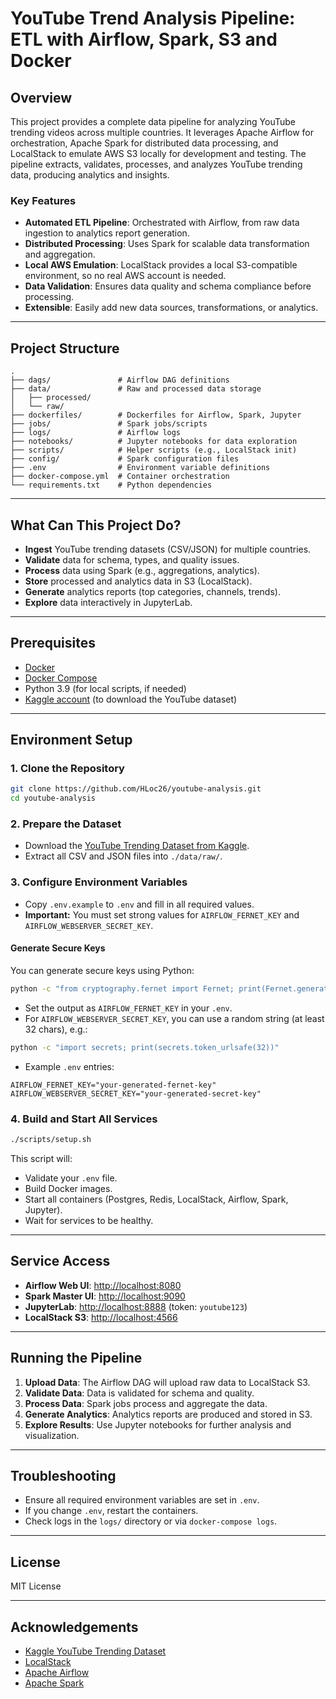 # YouTube Trend Analysis Pipeline: ETL with Airflow, Spark, S3 and Docker

## Overview

This project provides a complete data pipeline for analyzing YouTube trending videos across multiple countries. It leverages Apache Airflow for orchestration, Apache Spark for distributed data processing, and LocalStack to emulate AWS S3 locally for development and testing. The pipeline extracts, validates, processes, and analyzes YouTube trending data, producing analytics and insights.

### Key Features

- **Automated ETL Pipeline**: Orchestrated with Airflow, from raw data ingestion to analytics report generation.
- **Distributed Processing**: Uses Spark for scalable data transformation and aggregation.
- **Local AWS Emulation**: LocalStack provides a local S3-compatible environment, so no real AWS account is needed.
- **Data Validation**: Ensures data quality and schema compliance before processing.
- **Extensible**: Easily add new data sources, transformations, or analytics.

---

## Project Structure

```
.
├── dags/               # Airflow DAG definitions
├── data/               # Raw and processed data storage
│   ├── processed/
│   └── raw/
├── dockerfiles/        # Dockerfiles for Airflow, Spark, Jupyter
├── jobs/               # Spark jobs/scripts
├── logs/               # Airflow logs
├── notebooks/          # Jupyter notebooks for data exploration
├── scripts/            # Helper scripts (e.g., LocalStack init)
├── config/             # Spark configuration files
├── .env                # Environment variable definitions
├── docker-compose.yml  # Container orchestration
└── requirements.txt    # Python dependencies
```

---

## What Can This Project Do?

- **Ingest** YouTube trending datasets (CSV/JSON) for multiple countries.
- **Validate** data for schema, types, and quality issues.
- **Process** data using Spark (e.g., aggregations, analytics).
- **Store** processed and analytics data in S3 (LocalStack).
- **Generate** analytics reports (top categories, channels, trends).
- **Explore** data interactively in JupyterLab.

---

## Prerequisites

- [Docker](https://www.docker.com/)
- [Docker Compose](https://docs.docker.com/compose/)
- Python 3.9 (for local scripts, if needed)
- [Kaggle account](https://www.kaggle.com/) (to download the YouTube dataset)

---

## Environment Setup

### 1. Clone the Repository

```sh
git clone https://github.com/HLoc26/youtube-analysis.git
cd youtube-analysis
```

### 2. Prepare the Dataset

- Download the [YouTube Trending Dataset from Kaggle](https://www.kaggle.com/datasets/datasnaek/youtube-new).
- Extract all CSV and JSON files into `./data/raw/`.

### 3. Configure Environment Variables

- Copy `.env.example` to `.env` and fill in all required values.
- **Important:** You must set strong values for `AIRFLOW_FERNET_KEY` and `AIRFLOW_WEBSERVER_SECRET_KEY`.

#### Generate Secure Keys

You can generate secure keys using Python:

```sh
python -c "from cryptography.fernet import Fernet; print(Fernet.generate_key().decode())"
```

- Set the output as `AIRFLOW_FERNET_KEY` in your `.env`.
- For `AIRFLOW_WEBSERVER_SECRET_KEY`, you can use a random string (at least 32 chars), e.g.:

```sh
python -c "import secrets; print(secrets.token_urlsafe(32))"
```

- Example `.env` entries:

```
AIRFLOW_FERNET_KEY="your-generated-fernet-key"
AIRFLOW_WEBSERVER_SECRET_KEY="your-generated-secret-key"
```

### 4. Build and Start All Services

```sh
./scripts/setup.sh
```

This script will:
- Validate your `.env` file.
- Build Docker images.
- Start all containers (Postgres, Redis, LocalStack, Airflow, Spark, Jupyter).
- Wait for services to be healthy.

---

## Service Access

- **Airflow Web UI**: [http://localhost:8080](http://localhost:8080)
- **Spark Master UI**: [http://localhost:9090](http://localhost:9090)
- **JupyterLab**: [http://localhost:8888](http://localhost:8888) (token: `youtube123`)
- **LocalStack S3**: [http://localhost:4566](http://localhost:4566)

---

## Running the Pipeline

1. **Upload Data**: The Airflow DAG will upload raw data to LocalStack S3.
2. **Validate Data**: Data is validated for schema and quality.
3. **Process Data**: Spark jobs process and aggregate the data.
4. **Generate Analytics**: Analytics reports are produced and stored in S3.
5. **Explore Results**: Use Jupyter notebooks for further analysis and visualization.

---

## Troubleshooting

- Ensure all required environment variables are set in `.env`.
- If you change `.env`, restart the containers.
- Check logs in the `logs/` directory or via `docker-compose logs`.

---

## License

MIT License

---

## Acknowledgements

- [Kaggle YouTube Trending Dataset](https://www.kaggle.com/datasets/datasnaek/youtube-new)
- [LocalStack](https://github.com/localstack/localstack)
- [Apache Airflow](https://airflow.apache.org/)
- [Apache Spark](https://spark.apache.org/)